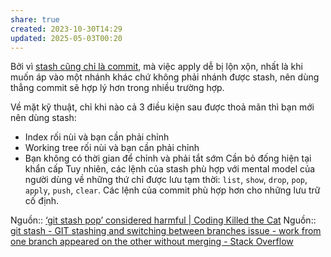 ```yaml
---
share: true
created: 2023-10-30T14:29
updated: 2025-05-03T00:20
---
```

Bởi vì [stash cũng chỉ là commit](./Stash%20l%C3%A0%20m%E1%BB%99t%20commit,%20c%C3%B3%20cha%20l%C3%A0%20commit%20HEAD%20v%C3%A0%20m%E1%BA%B9%20l%C3%A0%20commit%20t%E1%BB%AB%20index.md), mà việc apply dễ bị lộn xộn, nhất là khi muốn áp vào một nhánh khác chứ không phải nhánh được stash, nên dùng thẳng commit sẽ hợp lý hơn trong nhiều trường hợp. 

Về mặt kỹ thuật, chỉ khi nào cả 3 điều kiện sau được thoả mãn thì bạn mới nên dùng stash:
- Index rối nùi và bạn cần phải chỉnh
- Working tree rối nùi và bạn cần phải chỉnh
- Bạn không có thời gian để chỉnh và phải tắt sớm
Cần bỏ đống hiện tại khẩn cấp
Tuy nhiên, các lệnh của stash phù hợp với mental model của người dùng về những thứ chỉ được lưu tạm thời: `list`, `show`, `drop`, `pop`, `apply`, `push`, `clear`. Các lệnh của commit phù hợp hơn cho những lưu trữ cố định.

Nguồn:: [‘git stash pop’ considered harmful | Coding Killed the Cat](https://codingkilledthecat.wordpress.com/2012/04/27/git-stash-pop-considered-harmful/)
Nguồn:: [git stash - GIT stashing and switching between branches issue - work from one branch appeared on the other without merging - Stack Overflow](https://stackoverflow.com/a/64577077/3416774)